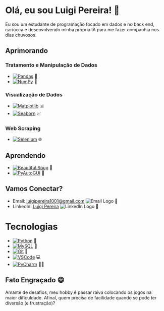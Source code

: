# Olá, eu sou Luigi Pereira! 👋

Eu sou um estudante de programação focado em dados e no back end, cariocca e desenvolvendo minha própria IA para me fazer companhia nos dias chuvosos.

## Aprimorando

### Tratamento e Manipulação de Dados
- [![Pandas]([URL_DA_IMAGEM](https://www.freecodecamp.org/news/content/images/2020/07/pandas-logo.png))](URL_DA_DESCRICAO) 🐼
- [![NumPy](URL_DA_IMAGEM)](URL_DA_DESCRICAO) 🔢

### Visualização de Dados
- [![Matplotlib](URL_DA_IMAGEM)](URL_DA_DESCRICAO) 📊
- [![Seaborn](URL_DA_IMAGEM)](URL_DA_DESCRICAO) 📈

### Web Scraping
- [![Selenium](URL_DA_IMAGEM)](URL_DA_DESCRICAO) 🌐

## Aprendendo

- [![Beautiful Soup](URL_DA_IMAGEM)](URL_DA_DESCRICAO) 🍵
- [![PyAutoGUI](URL_DA_IMAGEM)](URL_DA_DESCRICAO) 🤖

## Vamos Conectar?

- Email: luigipereira1001@gmail.com ![Email Logo](URL_DA_LOGO) 📧
- LinkedIn: [Luigi Pereira](https://www.linkedin.com/in/luigi-pereira-389875296/) ![LinkedIn Logo](URL_DA_LOGO) 🔗

# Tecnologias

- [![Python](URL_DA_IMAGEM)](URL_DA_DESCRICAO) 🐍
- [![MySQL](URL_DA_IMAGEM)](URL_DA_DESCRICAO) 🐬
- [![Git](URL_DA_IMAGEM)](URL_DA_DESCRICAO) 🔄
- [![VSCode](URL_DA_IMAGEM)](URL_DA_DESCRICAO) 💻
- [![PyCharm](URL_DA_IMAGEM)](URL_DA_DESCRICAO) 🐍💡

## Fato Engraçado 😄

Amante de desafios, meu hobby é passar raiva colocando os jogos na maior dificuldade. Afinal, quem precisa de facilidade quando se pode ter diversão (e frustração)?
